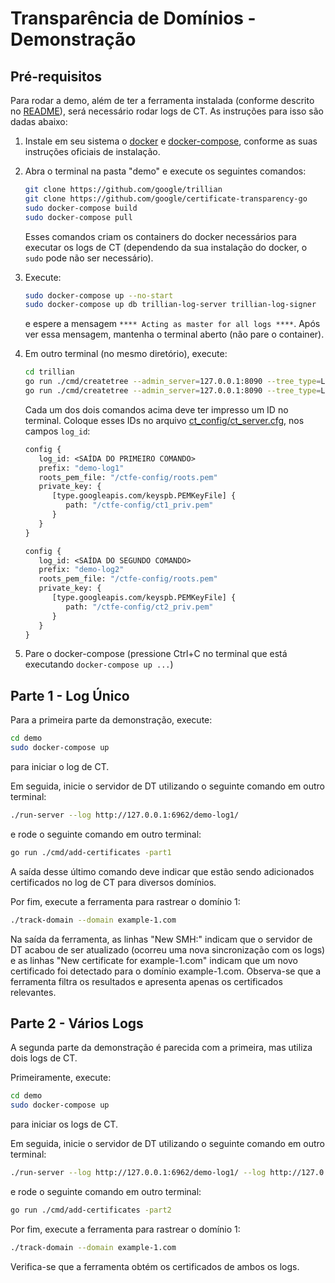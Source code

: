 # Transparência de Domínios - Demonstração

## Pré-requisitos

Para rodar a demo, além de ter a ferramenta instalada (conforme descrito no
[README](README.md)), será necessário rodar logs de CT. As instruções para isso
são dadas abaixo:

1. Instale em seu sistema o [docker](https://www.docker.com/get-started) e
   [docker-compose](https://docs.docker.com/compose/install/), conforme as
   suas instruções oficiais de instalação.

2. Abra o terminal na pasta "demo" e execute os seguintes comandos:

   ```bash
   git clone https://github.com/google/trillian
   git clone https://github.com/google/certificate-transparency-go
   sudo docker-compose build
   sudo docker-compose pull
   ```

   Esses comandos criam os containers do docker necessários para
   executar os logs de CT (dependendo da sua instalação do docker,
   o `sudo` pode não ser necessário).

3. Execute:

   ```bash
   sudo docker-compose up --no-start
   sudo docker-compose up db trillian-log-server trillian-log-signer
   ```

   e espere a mensagem `**** Acting as master for all logs ****`.
   Após ver essa mensagem, mantenha o terminal aberto (não pare o container).

4. Em outro terminal (no mesmo diretório), execute:

   ```bash
   cd trillian
   go run ./cmd/createtree --admin_server=127.0.0.1:8090 --tree_type=LOG
   go run ./cmd/createtree --admin_server=127.0.0.1:8090 --tree_type=LOG
   ```

   Cada um dos dois comandos acima deve ter impresso um ID no terminal.
   Coloque esses IDs no arquivo [ct_config/ct_server.cfg](ct_config/ct_server.cfg),
   nos campos `log_id`:

   ```protobuf
   config {
      log_id: <SAÍDA DO PRIMEIRO COMANDO>
      prefix: "demo-log1"
      roots_pem_file: "/ctfe-config/roots.pem"
      private_key: {
         [type.googleapis.com/keyspb.PEMKeyFile] {
            path: "/ctfe-config/ct1_priv.pem"
         }
      }
   }

   config {
      log_id: <SAÍDA DO SEGUNDO COMANDO>
      prefix: "demo-log2"
      roots_pem_file: "/ctfe-config/roots.pem"
      private_key: {
         [type.googleapis.com/keyspb.PEMKeyFile] {
            path: "/ctfe-config/ct2_priv.pem"
         }
      }
   }
   ```

5. Pare o docker-compose (pressione Ctrl+C no terminal que está executando `docker-compose up ...`)

## Parte 1 - Log Único

Para a primeira parte da demonstração, execute:

```bash
cd demo
sudo docker-compose up
```

para iniciar o log de CT.

Em seguida, inicie o servidor de DT utilizando o seguinte comando em outro terminal:

```bash
./run-server --log http://127.0.0.1:6962/demo-log1/
```

e rode o seguinte comando em outro terminal:

```bash
go run ./cmd/add-certificates -part1
```

A saída desse último comando deve indicar que estão sendo adicionados certificados
no log de CT para diversos domínios.

Por fim, execute a ferramenta para rastrear o domínio 1:

```bash
./track-domain --domain example-1.com
```

Na saída da ferramenta, as linhas "New SMH:" indicam que o servidor de DT
acabou de ser atualizado (ocorreu uma nova sincronização com os logs)
e as linhas "New certificate for example-1.com" indicam que um novo certificado foi detectado
para o domínio example-1.com. Observa-se que a ferramenta filtra os resultados
e apresenta apenas os certificados relevantes.

## Parte 2 - Vários Logs

A segunda parte da demonstração é parecida com a primeira, mas utiliza dois logs de CT.

Primeiramente, execute:

```bash
cd demo
sudo docker-compose up
```

para iniciar os logs de CT.

Em seguida, inicie o servidor de DT utilizando o seguinte comando em outro terminal:

```bash
./run-server --log http://127.0.0.1:6962/demo-log1/ --log http://127.0.0.1:6962/demo-log2/
```

e rode o seguinte comando em outro terminal:

```bash
go run ./cmd/add-certificates -part2
```

Por fim, execute a ferramenta para rastrear o domínio 1:

```bash
./track-domain --domain example-1.com
```

Verifica-se que a ferramenta obtém os certificados de ambos os logs.
